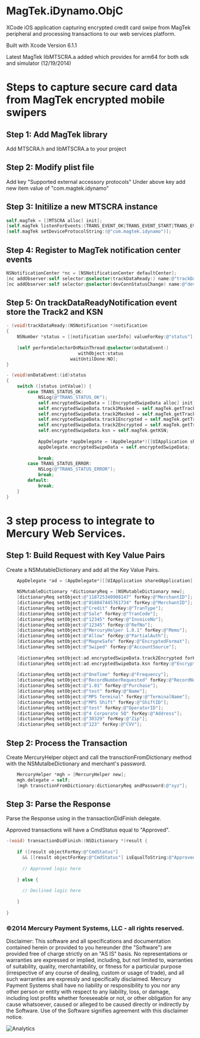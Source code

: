 MagTek.iDynamo.ObjC
===================
XCode iOS application capturing encrypted credit card swipe from MagTek peripheral and processing transactions to our web services platform.

Built with Xcode Version 6.1.1

Latest MagTek libMTSCRA.a added which provides for arm64 for both sdk and simulator (12/19/2014)

# Steps to capture secure card data from MagTek encrypted mobile swipers

## Step 1: Add MagTek library
Add MTSCRA.h and libMTSCRA.a to your project

## Step 2: Modify plist file
Add key "Supported external accessory protocols"
Under above key add new item value of "com.magtek.idynamo"

## Step 3: Initilize a new MTSCRA instance

```Objective-C
self.magTek = [[MTSCRA alloc] init];
[self.magTek listenForEvents:(TRANS_EVENT_OK|TRANS_EVENT_START|TRANS_EVENT_ERROR)];
[self.magTek setDeviceProtocolString:(@"com.magtek.idynamo")];
```

## Step 4: Register to MagTek notification center events

```Objective-C
NSNotificationCenter *nc = [NSNotificationCenter defaultCenter];
[nc addObserver:self selector:@selector(trackDataReady:) name:@"trackDataReadyNotification" object:nil];
[nc addObserver:self selector:@selector(devConnStatusChange) name:@"devConnectionNotification" object:nil];
```

## Step 5: On trackDataReadyNotification event store the Track2 and KSN

```Objective-C
- (void)trackDataReady:(NSNotification *)notification
{
    NSNumber *status = [[notification userInfo] valueForKey:@"status"];
    
    [self performSelectorOnMainThread:@selector(onDataEvent:)
                           withObject:status
                        waitUntilDone:NO];
}

- (void)onDataEvent:(id)status
{
    switch ([status intValue]) {
        case TRANS_STATUS_OK:
            NSLog(@"TRANS_STATUS_OK");
            self.encryptedSwipeData = [[EncryptedSwipeData alloc] init];
            self.encryptedSwipeData.track1Masked = self.magTek.getTrack1Masked;
            self.encryptedSwipeData.track2Masked = self.magTek.getTrack2Masked;
            self.encryptedSwipeData.track1Encrypted = self.magTek.getTrack1;
            self.encryptedSwipeData.track2Encrypted = self.magTek.getTrack2;
            self.encryptedSwipeData.ksn = self.magTek.getKSN;
            
            AppDelegate *appDelegate = (AppDelegate*)[[UIApplication sharedApplication] delegate];
            appDelegate.encryptedSwipeData = self.encryptedSwipeData;
            
            break;
        case TRANS_STATUS_ERROR:
            NSLog(@"TRANS_STATUS_ERROR");
            break;
        default:
            break;
    }
}

```

# 3 step process to integrate to Mercury Web Services.

## Step 1: Build Request with Key Value Pairs
  
Create a NSMutableDictionary and add all the Key Value Pairs.
  
```Objective-C
    AppDelegate *ad = (AppDelegate*)[[UIApplication sharedApplication] delegate];
    
    NSMutableDictionary *dictionaryReq = [NSMutableDictionary new];
    [dictionaryReq setObject:@"118725340908147" forKey:@"MerchantID"];
    [dictionaryReq setObject:@"018847445761734" forKey:@"MerchantID"];
    [dictionaryReq setObject:@"Credit" forKey:@"TranType"];
    [dictionaryReq setObject:@"Sale" forKey:@"TranCode"];
    [dictionaryReq setObject:@"12345" forKey:@"InvoiceNo"];
    [dictionaryReq setObject:@"12345" forKey:@"RefNo"];
    [dictionaryReq setObject:@"MercuryHelper 1.0.1" forKey:@"Memo"];
    [dictionaryReq setObject:@"Allow" forKey:@"PartialAuth"];
    [dictionaryReq setObject:@"MagneSafe" forKey:@"EncryptedFormat"];
    [dictionaryReq setObject:@"Swiped" forKey:@"AccountSource"];
    
    [dictionaryReq setObject:ad.encryptedSwipeData.track2Encrypted forKey:@"EncryptedBlock"];
    [dictionaryReq setObject:ad.encryptedSwipeData.ksn forKey:@"EncryptedKey"];
    
    [dictionaryReq setObject:@"OneTime" forKey:@"Frequency"];
    [dictionaryReq setObject:@"RecordNumberRequested" forKey:@"RecordNo"];
    [dictionaryReq setObject:@"1.01" forKey:@"Purchase"];
    [dictionaryReq setObject:@"test" forKey:@"Name"];
    [dictionaryReq setObject:@"MPS Terminal" forKey:@"TerminalName"];
    [dictionaryReq setObject:@"MPS Shift" forKey:@"ShiftID"];
    [dictionaryReq setObject:@"test" forKey:@"OperatorID"];
    [dictionaryReq setObject:@"4 Corporate SQ" forKey:@"Address"];
    [dictionaryReq setObject:@"30329" forKey:@"Zip"];
    [dictionaryReq setObject:@"123" forKey:@"CVV"];
```
  
## Step 2: Process the Transaction

Create MercuryHelper object and call the transctionFromDictionary method with the NSMutalbeDictionary and merchant's password.

```Objective-C
    MercuryHelper *mgh = [MercuryHelper new];
    mgh.delegate = self;
    [mgh transctionFromDictionary:dictionaryReq andPassword:@"xyz"];
```

## Step 3: Parse the Response

Parse the Response using in the transactionDidFinish delegate.

Approved transactions will have a CmdStatus equal to "Approved".

```Objective-C
-(void) transactionDidFinish:(NSDictionary *)result {
    
    if ([result objectForKey:@"CmdStatus"]
      && [[result objectForKey:@"CmdStatus"] isEqualToString:@"Approved"]) {
      
      // Approved logic here
      
    } else {
      
      // Declined logic here
      
    }
    
}
```

### ©2014 Mercury Payment Systems, LLC - all rights reserved.

Disclaimer:
This software and all specifications and documentation contained herein or provided to you hereunder (the "Software") are provided free of charge strictly on an "AS IS" basis. No representations or warranties are expressed or implied, including, but not limited to, warranties of suitability, quality, merchantability, or fitness for a particular purpose (irrespective of any course of dealing, custom or usage of trade), and all such warranties are expressly and specifically disclaimed. Mercury Payment Systems shall have no liability or responsibility to you nor any other person or entity with respect to any liability, loss, or damage, including lost profits whether foreseeable or not, or other obligation for any cause whatsoever, caused or alleged to be caused directly or indirectly by the Software. Use of the Software signifies agreement with this disclaimer notice.

![Analytics](https://ga-beacon.appspot.com/UA-60858025-30/MagTek.iDynamo.ObjC/readme?pixel)
